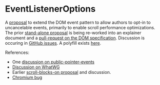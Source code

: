 # EventListenerOptions
A [proposal](https://rawgit.com/RByers/dom/event-listener-options/dom.html#dictionary-eventlisteneroptions) to extend the DOM event pattern to allow authors to opt-in to uncancelable events, primarily to enable scroll performance optimizations.  The prior [stand-alone proposal](https://rbyers.github.io/EventListenerOptions/EventListenerOptions.html) is being re-worked into an explainer document and a [pull-request on the DOM specification](https://github.com/whatwg/dom/pull/82).  Discussion is occuring in [GitHub issues](https://github.com/RByers/EventListenerOptions/issues?q=is%3Aissue).  A polyfill exists [here](https://github.com/dtapuska/async_event_polyfill).

References:
 * One [discussion on public-pointer-events](https://lists.w3.org/Archives/Public/public-pointer-events/2015AprJun/0042.html)
 * [Discussion on WhatWG](https://lists.w3.org/Archives/Public/public-whatwg-archive/2015Jul/0018.html)
 * Earlier [scroll-blocks-on proposal](https://docs.google.com/document/d/1aOQRw76C0enLBd0mCG_-IM6bso7DxXwvqTiRWgNdTn8/edit#heading=h.wi06xpj70hhd) and discussion.
 * [Chromium bug](https://code.google.com/p/chromium/issues/detail?id=489802)
